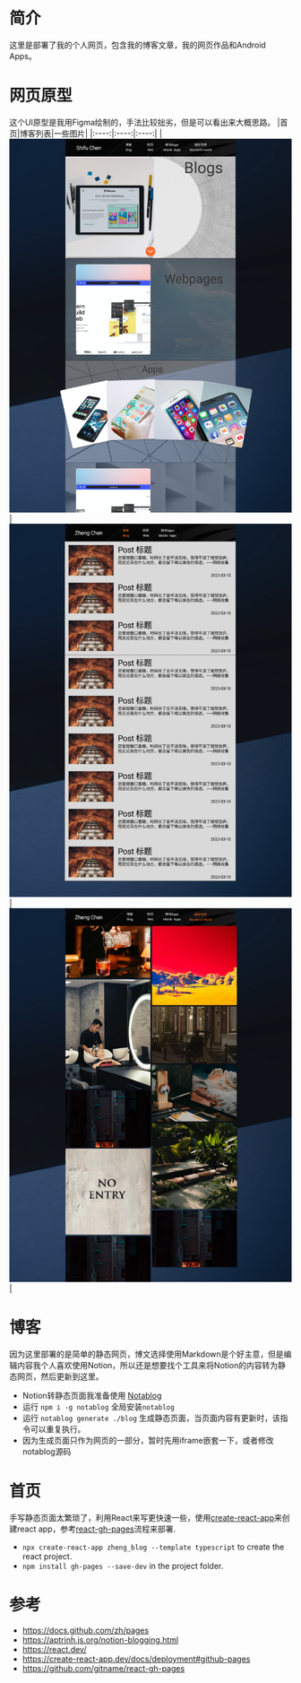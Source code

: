 # 简介 
这里是部署了我的个人网页，包含我的博客文章，我的网页作品和Android Apps。

# 网页原型
这个UI原型是我用Figma绘制的，手法比较拙劣，但是可以看出来大概思路。
|首页|博客列表|一些图片|
|:----:|:----:|:----:|
|![](/docs/homepage.png)|![](/docs/blogs.png)|![](/docs/wonderfulworld.png)|

# 博客
因为这里部署的是简单的静态网页，博文选择使用Markdown是个好主意，但是编辑内容我个人喜欢使用Notion，所以还是想要找个工具来将Notion的内容转为静态网页，然后更新到这里。
- Notion转静态页面我准备使用 [Notablog](https://github.com/dragonman225/notablog)
- 运行 `npm i -g notablog` 全局安装`notablog`
- 运行 `notablog generate ./blog` 生成静态页面，当页面内容有更新时，该指令可以重复执行。
- 因为生成页面只作为网页的一部分，暂时先用iframe嵌套一下，或者修改notablog源码

# 首页
手写静态页面太繁琐了，利用React来写更快速一些，使用[create-react-app](https://create-react-app.dev/)来创建react app，参考[react-gh-pages](https://github.com/gitname/react-gh-pages)流程来部署.

- `npx create-react-app zheng_blog --template typescript` to create the react project.
- `npm install gh-pages --save-dev` in the project folder.

# 参考
- https://docs.github.com/zh/pages
- https://aptrinh.js.org/notion-blogging.html
- https://react.dev/
- https://create-react-app.dev/docs/deployment#github-pages
- https://github.com/gitname/react-gh-pages